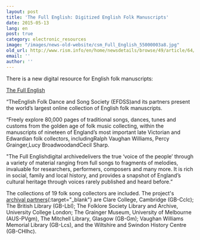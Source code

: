 ```yaml
---
layout: post
title: 'The Full English: Digitized English Folk Manuscripts'
date: 2015-05-13
lang: en
post: true
category: electronic_resources
image: "/images/news-old-website/csm_Full_English_55000003a8.jpg"
old_url: http://www.rism.info/en/home/newsdetails/browse/49/article/64/the-full-english-digitized-english-folk-manuscripts.html
email: ''
author: ''
---
```


There is a new digital resource for English folk manuscripts:

[The Full English](http://www.efdss.org/efdss-the-full-english "external-link-new-window")

“TheEnglish Folk Dance and Song Society (EFDSS)and its partners present the world’s largest online collection of English folk manuscripts.

“Freely explore 80,000 pages of traditional songs, dances, tunes and customs from the golden age of folk music collecting, within the manuscripts of nineteen of England’s most important late Victorian and Edwardian folk collectors, includingRalph Vaughan Williams, Percy Grainger,Lucy BroadwoodandCecil Sharp.

"The Full Englishdigital archivedelivers the true ‘voice of the people’ through a variety of material ranging from full songs to fragments of melodies, invaluable for researchers, performers, composers and many more. It is rich in social, family and local history, and provides a snapshot of England’s cultural heritage through voices rarely published and heard before.”

The collections of 19 folk song collectors are included. The project's [archival partners](http://www.vwml.org.uk/browse/browse-collections-full-english){:target="_blank"} are Clare College, Cambridge (GB-Cclc); The British Library (GB-Lbl); The Folklore Society Library and Archive, University College London; The Grainger Museum, University of Melbourne (AUS-PVgm), The Mitchell Library, Glasgow (GB-Gm); Vaughan Williams Memorial Library (GB-Lcs), and the Wiltshire and Swindon History Centre (GB-CHIhc).
